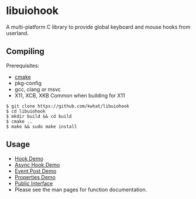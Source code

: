 libuiohook
==========

A multi-platform C library to provide global keyboard and mouse hooks from userland.

## Compiling
Prerequisites: 
 * [cmake](https://cmake.org)
 * pkg-config
 * gcc, clang or msvc
 * X11, XCB, XKB Common when building for X11
```
$ git clone https://github.com/kwhat/libuiohook
$ cd libuiohook
$ mkdir build && cd build
$ cmake ..
$ make && sudo make install
```

## Usage
* [Hook Demo](demos/demo_hook.c)
* [Async Hook Demo](demos/demo_hook_async.c)
* [Event Post Demo](demos/demo_post.c)
* [Properties Demo](demos/demo_properties.c)
* [Public Interface](include/uiohook.h)
* Please see the man pages for function documentation.
